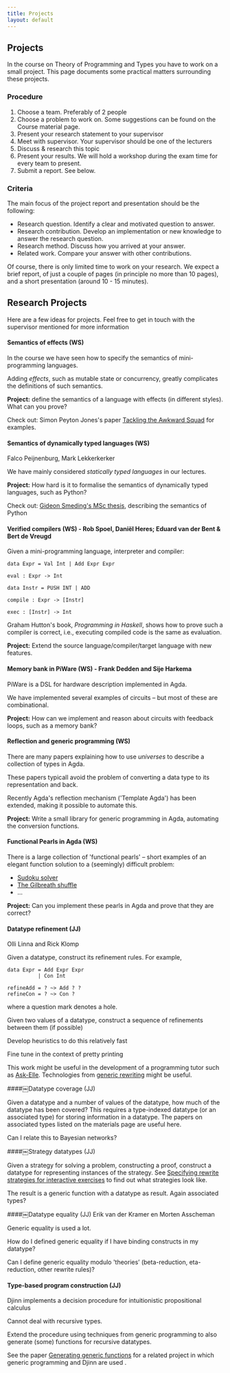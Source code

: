 ```yaml
---
title: Projects
layout: default
---
```


## Projects

In the course on Theory of Programming and Types you have to work on a small project. This page documents some practical matters surrounding these projects.

### Procedure
1. Choose a team. Preferably of 2 people
1. Choose a problem to work on. Some suggestions can be found on the Course material page.
1. Present your research statement to your supervisor
1. Meet with supervisor. Your supervisor should be one of the lecturers
1. Discuss & research this topic
1. Present your results. We will hold a workshop during the exam time for every team to present.
1. Submit a report. See below.

### Criteria
The main focus of the project report and presentation should be the following:

* Research question. Identify a clear and motivated question to answer.
* Research contribution. Develop an implementation or new knowledge to answer the research question.
* Research method. Discuss how you arrived at your answer.
* Related work. Compare your answer with other contributions.

Of course, there is only limited time to work on your research. We expect a brief report, of just a couple of pages (in principle no more than 10 pages), and a short presentation (around 10 - 15 minutes).


## Research Projects

Here are a few ideas for projects. Feel free to get in touch with the supervisor mentioned for more information

#### Semantics of effects (WS)

In the course we have seen how to specify the semantics of mini-programming languages.

Adding *effects*, such as mutable state or concurrency, greatly complicates the definitions of such semantics.

**Project:** define the semantics of a language with effects (in different styles). What can you prove?

Check out: Simon Peyton Jones's paper [Tackling the Awkward Squad](http://research.microsoft.com/en-us/um/people/simonpj/papers/marktoberdorf/mark.pdf) for examples.



#### Semantics of dynamically typed languages (WS)
Falco Peijnenburg, Mark Lekkerkerker

We have mainly considered *statically typed languages* in our lectures.

**Project:** How hard is it to formalise the semantics of dynamically typed languages, such as Python?

Check out: [Gideon Smeding's MSc thesis](http://gideon.smdng.nl/wp-content/uploads/thesis.pdf), describing the semantics of Python



#### Verified compilers (WS) - Rob Spoel, Daniël Heres; Eduard van der Bent & Bert de Vreugd

Given a mini-programming language, interpreter and compiler:


    data Expr = Val Int | Add Expr Expr

    eval : Expr -> Int

    data Instr = PUSH INT | ADD

    compile : Expr -> [Instr]

    exec : [Instr] -> Int


Graham Hutton's book, *Programming in Haskell*, shows how to prove such a compiler is correct, i.e., executing compiled code is the same as evaluation.

**Project:** Extend the source language/compiler/target language with new features.



#### Memory bank in PiWare (WS) - Frank Dedden and Sije Harkema

PiWare is a DSL for hardware description implemented in Agda.

We have implemented several examples of circuits – but most of these are combinational.

**Project:** How can we implement and reason about circuits with feedback loops, such as a memory bank?



#### Reflection and generic programming (WS)

There are many papers explaining how to use *universes* to describe a collection of types in Agda.

These papers typicall avoid the problem of converting a data type to its representation and back.

Recently Agda's reflection mechanism ('Template Agda') has been extended, making it possible to automate this.

**Project:** Write a small library for generic programming in Agda, automating the conversion functions.


#### Functional Pearls in Agda (WS)

There is a large collection of 'functional pearls' – short examples of an elegant function solution to a (seemingly) difficult problem:

  * [Sudoku solver](http://www.cs.tufts.edu/~nr/cs257/archive/richard-bird/sudoku.pdf)
  * [The Gilbreath shuffle](http://yquem.inria.fr/~huet/PUBLIC/shuffle2.pdf)
  * ...

**Project:** Can you implement these pearls in Agda and prove that they are correct?

#### Datatype refinement (JJ)

Olli Linna and Rick Klomp

Given a datatype, construct its refinement rules. For example,


    data Expr = Add Expr Expr
              | Con Int

    refineAdd = ? ~> Add ? ?
    refineCon = ? ~> Con ?


where a question mark denotes a hole.

Given two values of a datatype, construct a sequence of refinements between them (if possible)

Develop heuristics to do this relatively fast 

Fine tune in the context of pretty printing

This work might be useful in the development of a programming tutor such as [Ask-Elle](http://www.staff.science.uu.nl/~jeuri101/homepage/Publications/CEFP/). Technologies from [generic rewriting](http://www.cs.uu.nl/research/techreps/UU-CS-2010-008.html) might be useful.

####￼Datatype coverage (JJ)

Given a datatype and a number of values of the datatype, how much of the
datatype has been covered? This requires a type-indexed datatype (or an
associated type) for storing information in a datatype. The papers on associated
types listed on the materials page are useful here.

Can I relate this to Bayesian networks?

####￼Strategy datatypes (JJ)

Given a strategy for solving a problem, constructing a proof, construct a
datatype for representing instances of the strategy. See [Specifying rewrite
strategies for interactive
exercises](http://www.cs.uu.nl/research/techreps/UU-CS-2009-003.html) to find out what strategies look like.

The result is a generic function with a datatype as result. Again associated
types?

####￼Datatype equality (JJ)
Erik van der Kramer en Morten Asscheman

Generic equality is used a lot.

How do I defined generic equality if I have binding constructs in my datatype?

Can I define generic equality modulo 'theories’ (beta-reduction, eta-reduction, other rewrite rules)?

#### Type-based program construction (JJ)

Djinn implements a decision procedure for intuitionistic propositional calculus

Cannot deal with recursive types.

Extend the procedure using techniques from generic programming to also generate (some) functions for recursive datatypes. 

See the paper [Generating generic functions](http://dl.acm.org/authorize.cfm?key=829746) for a related project in which generic programming and Djinn are used .

